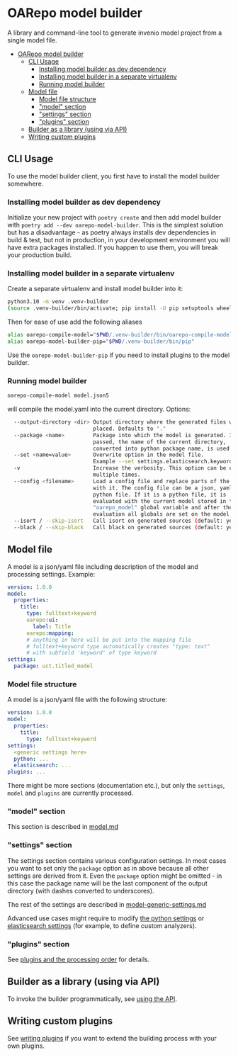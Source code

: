 # OARepo model builder

A library and command-line tool to generate invenio model project from a single model file.

<!--TOC-->

- [OARepo model builder](#oarepo-model-builder)
  - [CLI Usage](#cli-usage)
    - [Installing model builder as dev dependency](#installing-model-builder-as-dev-dependency)
    - [Installing model builder in a separate virtualenv](#installing-model-builder-in-a-separate-virtualenv)
    - [Running model builder](#running-model-builder)
  - [Model file](#model-file)
    - [Model file structure](#model-file-structure)
    - ["model" section](#model-section)
    - ["settings" section](#settings-section)
    - ["plugins" section](#plugins-section)
  - [Builder as a library (using via API)](#builder-as-a-library-using-via-api)
  - [Writing custom plugins](#writing-custom-plugins)

<!--TOC-->

## CLI Usage

To use the model builder client, you first have to install the model builder somewhere.

### Installing model builder as dev dependency

Initialize your new project with ``poetry create`` and then add model builder
with ``poetry add --dev oarepo-model-builder``. This is the simplest solution but has a disadvantage - as poetry always
installs dev dependencies in build & test, but not in production, in your development environment you will have extra
packages installed. If you happen to use them, you will break your production build.

### Installing model builder in a separate virtualenv

Create a separate virtualenv and install model builder into it:

```bash
python3.10 -m venv .venv-builder
(source .venv-builder/bin/activate; pip install -U pip setuptools wheel; pip install oarepo-model-builder)
```

Then for ease of use add the following aliases

```bash
alias oarepo-compile-model="$PWD/.venv-builder/bin/oarepo-compile-model"
alias oarepo-model-builder-pip="$PWD/.venv-builder/bin/pip"
```

Use the ``oarepo-model-builder-pip`` if you need to install plugins to the model builder.

### Running model builder

```bash
oarepo-compile-model model.json5
```

will compile the model.yaml into the current directory. Options:

```bash
  --output-directory <dir> Output directory where the generated files will be
                           placed. Defaults to "."
  --package <name>         Package into which the model is generated. If not
                           passed, the name of the current directory,
                           converted into python package name, is used.
  --set <name=value>       Overwrite option in the model file. 
                           Example --set settings.elasticsearch.keyword-ignore-above=20
  -v                       Increase the verbosity. This option can be used
                           multiple times.
  --config <filename>      Load a config file and replace parts of the model
                           with it. The config file can be a json, yaml or a
                           python file. If it is a python file, it is
                           evaluated with the current model stored in the
                           "oarepo_model" global variable and after the
                           evaluation all globals are set on the model.
  --isort / --skip-isort   Call isort on generated sources (default: yes)
  --black / --skip-black   Call black on generated sources (default: yes)
```

## Model file

A model is a json/yaml file including description of the model and processing settings. Example:

```yaml
version: 1.0.0
model:
  properties:
    title:
      type: fulltext+keyword
      oarepo:ui:
        label: Title
      oarepo:mapping:
      # anything in here will be put into the mapping file
      # fulltext+keyword type automatically creates "type: text" 
      # with subfield 'keyword' of type keyword
settings:
  package: uct.titled_model 
```

### Model file structure

A model is a json/yaml file with the following structure:

```yaml
version: 1.0.0
model:
  properties:
    title:
      type: fulltext+keyword
settings:
  <generic settings here>
  python: ...
  elasticsearch: ...
plugins: ...
```

There might be more sections (documentation etc.), but only the ``settings``, ``model`` and ``plugins``
are currently processed.

### "model" section

This section is described in [model.md](docs/model.md)

### "settings" section

The settings section contains various configuration settings. In most cases you want to set only the `package` option as
in above because all other settings are derived from it. Even the `package`
option might be omitted - in this case the package name will be the last component of the output directory (with dashes
converted to underscores).

The rest of the settings are described in [model-generic-settings.md](docs/model-generic-settings.md)

Advanced use cases might require to modify [the python settings](docs/model-python-settings.md) or
[elasticsearch settings](docs/model-elasticsearch-settings.md) (for example, to define custom analyzers).

### "plugins" section

See [plugins and the processing order](docs/model-plugins.md) for details.

## Builder as a library (using via API)

To invoke the builder programmatically, see [using the API](docs/using-api.md).

## Writing custom plugins

See [writing plugins](docs/extending-api.md) if you want to extend the building process with your own plugins.
